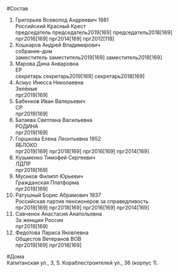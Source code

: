 #Состав  
1. Григорьев Всеволод Андреевич 1981  
    Российский Красный Крест  
    председатель председатель2019[169] председатель2018[169] прг2016[169] прг2014[169] прг2012[118]  
2. Кошкаров Андрей Владимирович  
    собрание-дом  
    заместитель заместитель2019[169] заместитель2018[169]  
3. Марова Дина Анваровна  
    ЕР  
    секретарь секретарь2019[169] секретарь2018[169]  
4. Асмус Инесса Николаевна  
    Зелёные  
    прг2019[169]  
5. Бабенков Иван Валерьевич  
    СР  
    прг2019[169]  
6. Батаева Светлана Васильевна  
    РОДИНА  
    прг2019[169]  
7. Горшкова Елена Леонтьевна 1952  
    ЯБЛОКО  
    прг2019[169] прг2018[169] прг2016[169] прг2014[169]  
8. Кузьменко Тимофей Сергеевич  
    ЛДПР  
    прг2019[169]  
9. Мусиков Филипп Юрьевич  
    Гражданская Платформа  
    прг2019[169]  
10. Ратушный Борис Абрамович 1937  
    Российская партия пенсионеров за справедливость  
    прг2019[169] прг2018[169] прг2016[169] прг2014[169]  
11. Савченок Анастасия Анатольевна  
    За женщин России  
    прг2019[169]  
12. Федотова Лариса Яковлевна  
    Общестов Ветеранов ВОВ  
    прг2019[169] прг2018[169]  
  
#Дома  
Капитанская ул.,     3, 5. Кораблестроителей ул.,   36 (корпус 1).  
  
